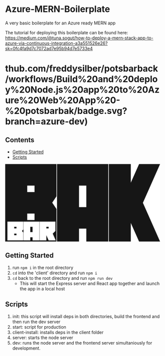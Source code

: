 # Azure-MERN-Boilerplate
A very basic boilerplate for an Azure ready MERN app

The tutorial for deploying this boilerplate can be found here:
https://medium.com/@tuna.sogut/how-to-deploy-a-mern-stack-app-to-azure-via-continuous-integration-a3a551526e26?sk=0fc4fa9d7c7072ad7e95b94d7e5733e4

thub.com/freddysilber/potsbarback/workflows/Build%20and%20deploy%20Node.js%20app%20to%20Azure%20Web%20App%20-%20potsbarbak/badge.svg?branch=azure-dev)
=======
## Contents
* [Getting Started](#Getting-Started)
* [Scripts](#Scripts)

<img width="500" src="client/src/assets/bakbar.png"/>

## Getting Started
1. run ```npm i``` in the root directory
2. ```cd``` into the 'client' directory and run ```npm i```
3. ```cd``` back to the root directory and run ```npm run dev```
	* This will start the Express server and React app together and launch the app in a local host

## Scripts
1. init: this script will install deps in both directories, build the frontend and then run the dev server
2. start: script for production
3. client-install: installs deps in the client folder
4. server: starts the node server
5. dev: runs the node server and the frontend server simultaniously for development.
